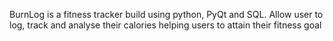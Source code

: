 BurnLog is a fitness tracker build using python, PyQt and SQL. Allow user to log, track and analyse their calories helping users to attain their fitness goal
